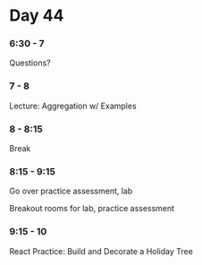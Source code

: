 # Day 44

### 6:30 - 7

Questions?

### 7 - 8

Lecture: Aggregation w/ Examples

### 8 - 8:15

Break

### 8:15 - 9:15

Go over practice assessment, lab

Breakout rooms for lab, practice assessment

### 9:15 - 10

React Practice: Build and Decorate a Holiday Tree
